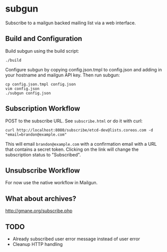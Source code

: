 # subgun

Subscribe to a mailgun backed mailing list via a web interface.

## Build and Configuration

Build subgun using the build script:

```
./build
```

Configure subgun by copying config.json.tmpl to config.json and adding in
your hostname and mailgun API key. Then run subgun:

```
cp config.json.tmpl config.json
vim config.json
./subgun config.json
```

## Subscription Workflow

POST to the subscribe URL. See `subscribe.html` or do it with curl:

```
curl http://localhost:8080/subscribe/etcd-dev@lists.coreos.com -d "email=brandon@example.com"
```

This will email `brandon@example.com` with a confirmation email with a URL that
contains a secret token. Clicking on the link will change the subscription
status to "Subscribed".

## Unsubscribe Workflow

For now use the native workflow in Mailgun.

## What about archives?

http://gmane.org/subscribe.php

## TODO

- Already subscribed user error message instead of user error
- Cleanup HTTP handling
